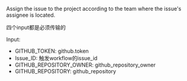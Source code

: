 Assign the issue to the project according to the team where the issue's assignee is located.

四个input都是必须传输的

Input:
- GITHUB_TOKEN: github.token
- Issue_ID: 触发workflow的issue_id 
- GITHUB_REPOSITORY_OWNER: github_repository_owner
- GITHUB_REPOSITORY: github_repository
